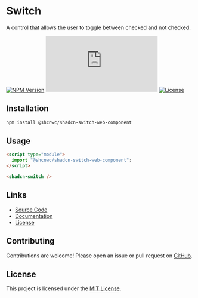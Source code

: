 # Switch

A control that allows the user to toggle between checked and not checked.

[![NPM Version](https://img.shields.io/npm/v/@shcnwc/shadcn-switch-web-component.svg)](https://www.npmjs.com/package/@shcnwc/shadcn-switch-web-component)
[![Package Size](https://img.badgesize.io/https://unpkg.com/@shcnwc/shadcn-switch-web-component/index.js?compression=gzip)](https://www.npmjs.com/package/@shcnwc/shadcn-switch-web-component)
[![License](https://img.shields.io/npm/l/@shcnwc/shadcn-switch-web-component.svg)](https://github.com/shcnwc/shadcn-web-components/blob/main/LICENSE)


## Installation

```bash
npm install @shcnwc/shadcn-switch-web-component
```

## Usage

```html
<script type="module">
  import "@shcnwc/shadcn-switch-web-component";
</script>

<shadcn-switch />
```

## Links

- [Source Code](https://github.com/shcnwc/shadcn-web-components/tree/main/dist/switch)
- [Documentation](https://github.com/shcnwc/shadcn-web-components)
- [License](https://github.com/shcnwc/shadcn-web-components/blob/main/LICENSE)

## Contributing

Contributions are welcome! Please open an issue or pull request on [GitHub](https://github.com/shcnwc/shadcn-web-components).

## License

This project is licensed under the [MIT License](https://github.com/shcnwc/shadcn-web-components/blob/main/LICENSE).
